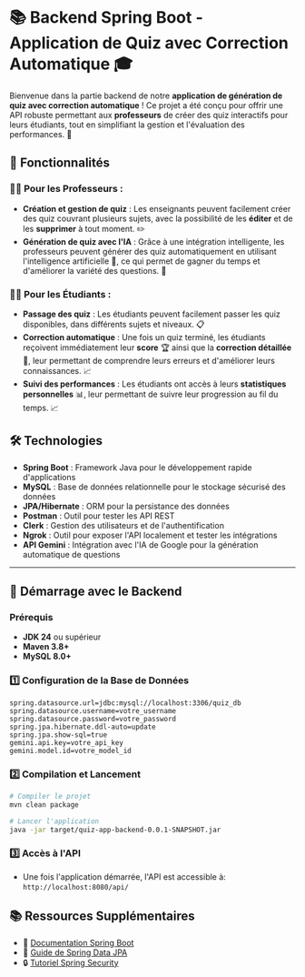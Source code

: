 # 📚 Backend Spring Boot - Application de Quiz avec Correction Automatique 🎓

Bienvenue dans la partie backend de notre **application de génération de quiz avec correction automatique** ! Ce projet a été conçu pour offrir une API robuste permettant aux **professeurs** de créer des quiz interactifs pour leurs étudiants, tout en simplifiant la gestion et l'évaluation des performances. 🚀

## 🌟 Fonctionnalités

### 👨‍🏫 Pour les Professeurs :
- **Création et gestion de quiz** : Les enseignants peuvent facilement créer des quiz couvrant plusieurs sujets, avec la possibilité de les **éditer** et de les **supprimer** à tout moment. ✏️
- **Génération de quiz avec l'IA** : Grâce à une intégration intelligente, les professeurs peuvent générer des quiz automatiquement en utilisant l'intelligence artificielle 🤖, ce qui permet de gagner du temps et d'améliorer la variété des questions. 🧠

### 🧑‍🎓 Pour les Étudiants :
- **Passage des quiz** : Les étudiants peuvent facilement passer les quiz disponibles, dans différents sujets et niveaux. 📋
- **Correction automatique** : Une fois un quiz terminé, les étudiants reçoivent immédiatement leur **score** 🏆 ainsi que la **correction détaillée** 📑, leur permettant de comprendre leurs erreurs et d'améliorer leurs connaissances. 📈
- **Suivi des performances** : Les étudiants ont accès à leurs **statistiques personnelles** 📊, leur permettant de suivre leur progression au fil du temps. 📈

## 🛠️ Technologies

- **Spring Boot** : Framework Java pour le développement rapide d'applications
- **MySQL** : Base de données relationnelle pour le stockage sécurisé des données
- **JPA/Hibernate** : ORM pour la persistance des données
- **Postman** : Outil pour tester les API REST
- **Clerk** : Gestion des utilisateurs et de l'authentification
- **Ngrok** : Outil pour exposer l'API localement et tester les intégrations
- **API Gemini** : Intégration avec l'IA de Google pour la génération automatique de questions

---

## 🚀 Démarrage avec le Backend

### Prérequis
- **JDK 24** ou supérieur
- **Maven 3.8+**
- **MySQL 8.0+**

### 1️⃣ Configuration de la Base de Données

```properties
spring.datasource.url=jdbc:mysql://localhost:3306/quiz_db
spring.datasource.username=votre_username
spring.datasource.password=votre_password
spring.jpa.hibernate.ddl-auto=update
spring.jpa.show-sql=true
gemini.api.key=votre_api_key
gemini.model.id=votre_model_id
```

### 2️⃣ Compilation et Lancement
```bash
# Compiler le projet
mvn clean package

# Lancer l'application
java -jar target/quiz-app-backend-0.0.1-SNAPSHOT.jar
```

### 3️⃣ Accès à l'API
- Une fois l'application démarrée, l'API est accessible à:  
  `http://localhost:8080/api/`

## 📚 Ressources Supplémentaires
- 📄 [Documentation Spring Boot](https://spring.io/projects/spring-boot)
- 📘 [Guide de Spring Data JPA](https://spring.io/projects/spring-data-jpa)
- 🔒 [Tutoriel Spring Security](https://spring.io/guides/gs/securing-web/)


